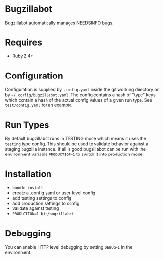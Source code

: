 # Bugzillabot

Bugzillabot automatically manages NEEDSINFO bugs.

# Requires

- Ruby 2.4+

# Configuration

Configuration is supplied by `.config.yaml` inside the git working directory
or by `~/.config/bugzillabot.yaml`. The config contains a hash of "type" keys
which contain a hash of the actual config values of a given run type.
See `test/config.yaml` for an example.

# Run Types

By default bugzillabot runs in TESTING mode which means it uses the `testing`
type config. This should be used to validate behavior against a staging
bugzilla instance. If all is good bugzillabot can be run with the environment
variable `PRODUCTION=1` to switch it into production mode.

# Installation

- `bundle install`
- create a .config.yaml or user-level config
- add testing settings to config
- add production settings to config
- validate against testing
- `PRODUCTION=1 bin/bugzillabot`

# Debugging

You can enable HTTP level debugging by setting `DEBUG=1` in the environment.
